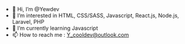 - 👋 Hi, I’m @Yewdev
- 👀 I’m interested in HTML, CSS/SASS, Javascript, React.js, Node.js, Laravel, PHP 
- 🌱 I’m currently learning Javascript
- 📫 How to reach me : Y_cooldev@outlook.com
